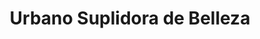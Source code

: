 ---
title: "Urbano Suplidora de Belleza"
url: /heredia/urbano-suplidora-de-belleza/
shop: Kosmetik
---